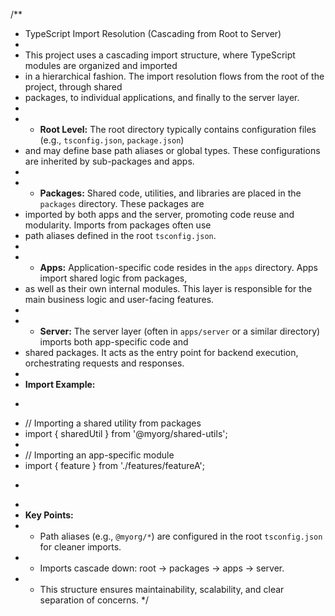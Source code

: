 /**
 * TypeScript Import Resolution (Cascading from Root to Server)
 *
 * This project uses a cascading import structure, where TypeScript modules are organized and imported
 * in a hierarchical fashion. The import resolution flows from the root of the project, through shared
 * packages, to individual applications, and finally to the server layer.
 *
 * - **Root Level:** The root directory typically contains configuration files (e.g., `tsconfig.json`, `package.json`)
 *   and may define base path aliases or global types. These configurations are inherited by sub-packages and apps.
 *
 * - **Packages:** Shared code, utilities, and libraries are placed in the `packages` directory. These packages are
 *   imported by both apps and the server, promoting code reuse and modularity. Imports from packages often use
 *   path aliases defined in the root `tsconfig.json`.
 *
 * - **Apps:** Application-specific code resides in the `apps` directory. Apps import shared logic from packages,
 *   as well as their own internal modules. This layer is responsible for the main business logic and user-facing features.
 *
 * - **Server:** The server layer (often in `apps/server` or a similar directory) imports both app-specific code and
 *   shared packages. It acts as the entry point for backend execution, orchestrating requests and responses.
 *
 * **Import Example:**
 * ```ts
 * // Importing a shared utility from packages
 * import { sharedUtil } from '@myorg/shared-utils';
 *
 * // Importing an app-specific module
 * import { feature } from './features/featureA';
 * ```
 *
 * **Key Points:**
 * - Path aliases (e.g., `@myorg/*`) are configured in the root `tsconfig.json` for cleaner imports.
 * - Imports cascade down: root → packages → apps → server.
 * - This structure ensures maintainability, scalability, and clear separation of concerns.
 */